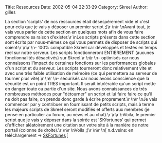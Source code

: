 Title: Ressources
Date: 2002-05-04 22:33:29
Category: Skreel
Author: gilles

La section 'scripts' de nos ressources était désespérement vide et c'est pour cela que je vais y déposer un premier script  ;)\r
\n\r
\nAvant tout, je vais vous parler de cette section en quelques mots afin de vous faire comprendre sa raison d'exister.\r
\nLes scripts présents dans cette section sont écrits par nous-mêmes ce qui vous permets de disposer de scripts qui soient:\r
\n\r
\n- 100% compatible Skreel car développés et testés en temps réel sur notre serveur. Les scripts fonctionneront ENTIEREMENT (aucunes fonctionnalités désactivés) sur Skreel.\r
\n\r
\n- optimisés car nous connaissons l'impact de certaines fonctions sur les performances globales d'un script et du serveur. Les scripts tourneront donc relativement vite et avec une très faible utilisation de mémoire (ce qui permettera au serveur de tourner plus vite).\r
\n\r
\n- sécurisés car nous avons conscience que la sécurité est un point TRES important. Il serait intolérable qu'un script mette en danger toute ou partie d'un site. Nous avons connaissances de très nombreuses méthodes pour "détourner" un script et lui faire faire ce qu'il ne doit pas faire, on prends donc garde à écrire proprement.\r
\n\r
\nJe vais commencer par y contribuer en fournissant de petits scripts, mais à terme les majeurs scripts de Skreel seront modifiés et offerts aux membres (je pense en particulier au forum, au news et au chat).\r
\n\r
\nVoila, le premier script que je vais y déposer dans la soirée est 'SKfortunes' qui permet d'afficher aléatoirement une citation sur votre site à la manière de notre portail (colonne de droite).\r
\n\r
\nVoila  ;)\r
\n\r
\n[ n.d.veins: en téléchargement -> [SkFortunes](http://www.skreel.org/~veins/Projects/SKfortunes.zip) ]